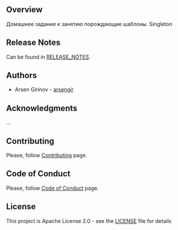 ## Overview
Домашнее задание к занятию порождающие шаблоны. Singleton

## Release Notes
Can be found in [RELEASE_NOTES](RELEASE_NOTES.md).

## Authors
* Arsen Girinov - [arsengir](https://github.com/arsengir)

## Acknowledgments
...

## Contributing
Please, follow [Contributing](CONTRIBUTING.md) page.

## Code of Conduct
Please, follow [Code of Conduct](CODE_OF_CONDUCT.md) page.

## License
This project is Apache License 2.0 - see the [LICENSE](LICENSE) file for details
